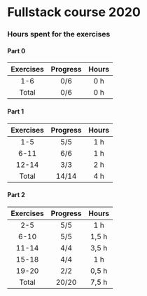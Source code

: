 # Fullstack course 2020

### Hours spent for the exercises

#### Part 0
| Exercises | Progress | Hours |
| :----:|:----:|:----:|
| 1-6 | 0/6 | 0 h |
| Total | 0/6 |0 h

#### Part 1
| Exercises | Progress | Hours |
| :----:|:----:|:----:|
| 1-5 | 5/5 | 1 h |
| 6-11 | 6/6 | 1 h |
| 12-14 | 3/3 | 2 h |
| Total | 14/14 | 4 h |

#### Part 2
| Exercises | Progress | Hours |
| :----:|:----:|:----:|
| 2-5 | 5/5 | 1 h |
| 6-10 | 5/5 | 1,5 h |
| 11-14 | 4/4 | 3,5 h |
| 15-18 | 4/4 | 1 h |
| 19-20 | 2/2 | 0,5 h |
| Total | 20/20 | 7,5 h